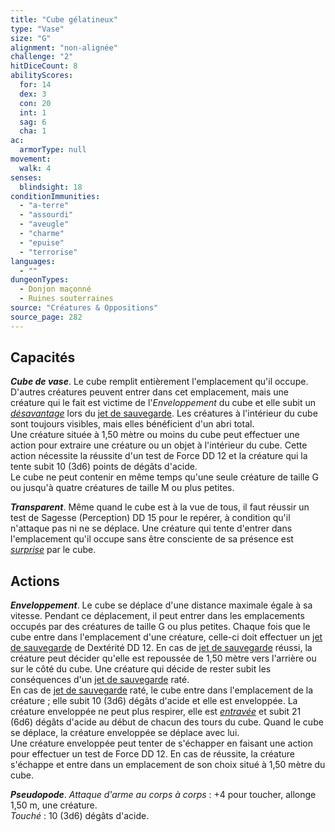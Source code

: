 ```yaml
---
title: "Cube gélatineux"
type: "Vase"
size: "G"
alignment: "non-alignée"
challenge: "2"
hitDiceCount: 8
abilityScores:
  for: 14
  dex: 3
  con: 20
  int: 1
  sag: 6
  cha: 1
ac: 
  armorType: null
movement: 
  walk: 4
senses: 
  blindsight: 18
conditionImmunities: 
  - "a-terre"
  - "assourdi"
  - "aveugle"
  - "charme"
  - "epuise"
  - "terrorise"
languages: 
  - ""
dungeonTypes:
  - Donjon maçonné
  - Ruines souterraines
source: "Créatures & Oppositions"
source_page: 282
---
```

## Capacités
_**Cube de vase**_. Le cube remplit entièrement l'emplacement qu'il occupe. D'autres créatures peuvent entrer dans cet emplacement, mais une créature qui le fait est victime de l'_Enveloppement_ du cube et elle subit un [_désavantage_](/utiliser-les-caracteristiques/#avantage-et-desavantage) lors du [jet de sauvegarde](/utiliser-les-caracteristiques#jets-de-sauvegarde). Les créatures à l'intérieur du cube sont toujours visibles, mais elles bénéficient d'un abri total.  
Une créature située à 1,50 mètre ou moins du cube peut effectuer une action pour extraire une créature ou un objet à l'intérieur du cube. Cette action nécessite la réussite d'un test de Force DD 12 et la créature qui la tente subit 10 (3d6) points de dégâts d'acide.  
Le cube ne peut contenir en même temps qu'une seule créature de taille G ou jusqu'à quatre créatures de taille M ou plus petites.

_**Transparent**_. Même quand le cube est à la vue de tous, il faut réussir un test de Sagesse (Perception) DD 15 pour le repérer, à condition qu'il n'attaque pas ni ne se déplace. Une créature qui tente d'entrer dans l'emplacement qu'il occupe sans être consciente de sa présence est [_surprise_](/gerer-la-sante-du-personnage#surpris) par le cube.

## Actions
_**Enveloppement**_. Le cube se déplace d'une distance maximale égale à sa vitesse. Pendant ce déplacement, il peut entrer dans les emplacements occupés par des créatures de taille G ou plus petites. Chaque fois que le cube entre dans l'emplacement d'une créature, celle-ci doit effectuer un [jet de sauvegarde](/utiliser-les-caracteristiques#jets-de-sauvegarde) de Dextérité DD 12.
En cas de [jet de sauvegarde](/utiliser-les-caracteristiques#jets-de-sauvegarde) réussi, la créature peut décider qu'elle est repoussée de 1,50 mètre vers l'arrière ou sur le côté du cube. Une créature qui décide de rester subit les conséquences d'un [jet de sauvegarde](/utiliser-les-caracteristiques#jets-de-sauvegarde) raté.  
En cas de [jet de sauvegarde](/utiliser-les-caracteristiques#jets-de-sauvegarde) raté, le cube entre dans l'emplacement de la créature ; elle subit 10 (3d6) dégâts d'acide et elle est enveloppée. La créature enveloppée ne peut plus respirer, elle est [_entravée_](/gerer-la-sante-du-personnage/#entrave) et subit 21 (6d6) dégâts d'acide au début de chacun des tours du cube. Quand le cube se déplace, la créature enveloppée se déplace avec lui.  
Une créature enveloppée peut tenter de s'échapper en faisant une action pour effectuer un test de Force DD 12. En cas de réussite, la créature s'échappe et entre dans un emplacement de son choix situé à 1,50 mètre du cube.

_**Pseudopode**_. _Attaque d'arme au corps à corps_ : +4 pour toucher, allonge 1,50 m, une créature.  
_Touché_ : 10 (3d6) dégâts d'acide.
